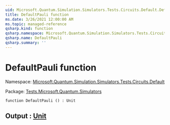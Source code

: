 ```yaml
---
uid: Microsoft.Quantum.Simulation.Simulators.Tests.Circuits.Default.DefaultPauli
title: DefaultPauli function
ms.date: 3/26/2021 12:00:00 AM
ms.topic: managed-reference
qsharp.kind: function
qsharp.namespace: Microsoft.Quantum.Simulation.Simulators.Tests.Circuits.Default
qsharp.name: DefaultPauli
qsharp.summary: ''
---
```


# DefaultPauli function

Namespace: [Microsoft.Quantum.Simulation.Simulators.Tests.Circuits.Default](xref:Microsoft.Quantum.Simulation.Simulators.Tests.Circuits.Default)

Package: [Tests.Microsoft.Quantum.Simulators](https://nuget.org/packages/Tests.Microsoft.Quantum.Simulators)




```qsharp
function DefaultPauli () : Unit
```


## Output : [Unit](xref:microsoft.quantum.lang-ref.unit)

